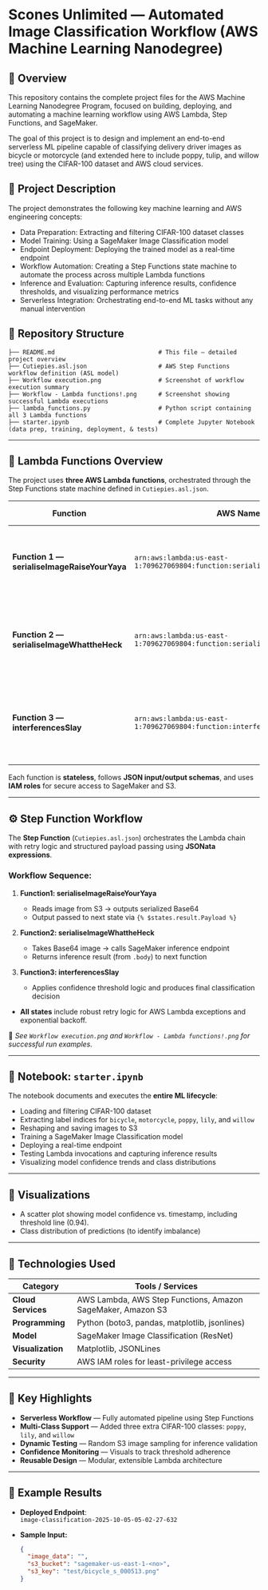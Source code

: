 # Scones Unlimited — Automated Image Classification Workflow (AWS Machine Learning Nanodegree)

## 🌸 Overview

This repository contains the complete project files for the AWS Machine Learning Nanodegree Program, focused on building, deploying, and automating a machine learning workflow using AWS Lambda, Step Functions, and SageMaker.

The goal of this project is to design and implement an end-to-end serverless ML pipeline capable of classifying delivery driver images as bicycle or motorcycle (and extended here to include poppy, tulip, and willow tree) using the CIFAR-100 dataset and AWS cloud services.

## 🌸 Project Description

The project demonstrates the following key machine learning and AWS engineering concepts:

- Data Preparation: Extracting and filtering CIFAR-100 dataset classes
- Model Training: Using a SageMaker Image Classification model
- Endpoint Deployment: Deploying the trained model as a real-time endpoint
- Workflow Automation: Creating a Step Functions state machine to automate the process across multiple Lambda functions
- Inference and Evaluation: Capturing inference results, confidence thresholds, and visualizing performance metrics
- Serverless Integration: Orchestrating end-to-end ML tasks without any manual intervention

## 🌸 Repository Structure

```
├── README.md                             # This file — detailed project overview
├── Cutiepies.asl.json                    # AWS Step Functions workflow definition (ASL model)
├── Workflow execution.png                # Screenshot of workflow execution summary
├── Workflow - Lambda functions!.png      # Screenshot showing successful Lambda executions
├── lambda_functions.py                   # Python script containing all 3 Lambda functions
├── starter.ipynb                         # Complete Jupyter Notebook (data prep, training, deployment, & tests)
```


---

## 🌸 Lambda Functions Overview  

The project uses **three AWS Lambda functions**, orchestrated through the Step Functions state machine defined in `Cutiepies.asl.json`.

| Function | AWS Name | Purpose | Input / Output |
|-----------|-----------|----------|----------------|
| **Function 1 — serialiseImageRaiseYourYaya** | `arn:aws:lambda:us-east-1:709627069804:function:serialiseImageRaiseyourYaya` | Reads image from S3 and serializes it into Base64 format. | **Input:** S3 bucket & key → **Output:** serialized image data |
| **Function 2️ — serialiseImageWhattheHeck** | `arn:aws:lambda:us-east-1:709627069804:function:serialiseImageWhattheHeck` | Sends the serialized image to the SageMaker endpoint for inference. | **Input:** Base64 image → **Output:** inference array (via `.body`) |
| **Function 3️ — interferencesSlay** | `arn:aws:lambda:us-east-1:709627069804:function:interferencesSlay` | Evaluates inference confidence and determines if threshold is met. | **Input:** inference scores → **Output:** classification result + threshold status |

Each function is **stateless**, follows **JSON input/output schemas**, and uses **IAM roles** for secure access to SageMaker and S3.

---

## ⚙️ Step Function Workflow  

The **Step Function** (`Cutiepies.asl.json`) orchestrates the Lambda chain with retry logic and structured payload passing using **JSONata expressions**.

### Workflow Sequence:
1. **Function1: serialiseImageRaiseYourYaya**  
   - Reads image from S3 → outputs serialized Base64  
   - Output passed to next state via `{% $states.result.Payload %}`  

2. **Function2: serialiseImageWhattheHeck**  
   - Takes Base64 image → calls SageMaker inference endpoint  
   - Returns inference result (from `.body`) to next function  

3. **Function3: interferencesSlay**  
   - Applies confidence threshold logic and produces final classification decision  

- **All states** include robust retry logic for AWS Lambda exceptions and exponential backoff.

📸 *See `Workflow execution.png` and `Workflow - Lambda functions!.png` for successful run examples.*

---

## 🌸 Notebook: `starter.ipynb`

The notebook documents and executes the **entire ML lifecycle**:

- Loading and filtering CIFAR-100 dataset  
- Extracting label indices for `bicycle`, `motorcycle`, `poppy`, `lily`, and `willow`  
- Reshaping and saving images to S3  
- Training a SageMaker Image Classification model  
- Deploying a real-time endpoint  
- Testing Lambda invocations and capturing inference results  
- Visualizing model confidence trends and class distributions  

---

## 🌸 Visualizations

- A scatter plot showing model confidence vs. timestamp, including threshold line (0.94).
- Class distribution of predictions (to identify imbalance)

---

## 🌸 Technologies Used  

| Category | Tools / Services |
|-----------|------------------|
| **Cloud Services** | AWS Lambda, AWS Step Functions, Amazon SageMaker, Amazon S3 |
| **Programming** | Python (boto3, pandas, matplotlib, jsonlines) |
| **Model** | SageMaker Image Classification (ResNet) |
| **Visualization** | Matplotlib, JSONLines |
| **Security** | AWS IAM roles for least-privilege access |

---

## 🌸 Key Highlights  

- **Serverless Workflow** — Fully automated pipeline using Step Functions  
- **Multi-Class Support** — Added three extra CIFAR-100 classes: `poppy`, `lily`, and `willow`  
- **Dynamic Testing** — Random S3 image sampling for inference validation  
- **Confidence Monitoring** — Visuals to track threshold adherence  
- **Reusable Design** — Modular, extensible Lambda architecture  

---

## 🌸 Example Results  

- **Deployed Endpoint**:  
  `image-classification-2025-10-05-05-02-27-632`

- **Sample Input:**
  ```json
  {
    "image_data": "",
    "s3_bucket": "sagemaker-us-east-1-<no>",
    "s3_key": "test/bicycle_s_000513.png"
  }


